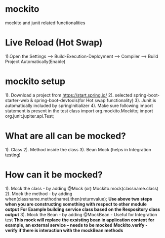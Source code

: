 # mockito
mockito and junit related functionalities

# Live Reload (Hot Swap)
1).Open the Settings --> Build-Execution-Deployment --> Compiler --> Build Project Automatically(Enable)

# mockito setup
1). Download a project from https://start.spring.io/
2). selected spring-boot-starter-web & spring-boot-devtools(for Hot swap functionality)
3). Junit is automatically included by springInitializer
4). Make sure following import statement is present in the test class
        import org.mockito.Mockito;
        import org.junit.jupiter.api.Test;

# What are all can be mocked?
1). Class
2). Method inside the class
3). Bean Mock (helps in Integration testing)


# How can it be mocked?
1). Mock the class - by adding @Mock (or) Mockito.mock(classname.class)
2). Mock the method - by adding when(classname.methodname).then(returnvalue);
        **Use above two steps when you are constructing something with respect to other module output**
        **For Example building service class based on the Respository class output**
3). Mock the Bean - by adding @MockBean - Useful for Integration test
        **This mock will replace the exsisting bean in application context**
        **for example, an external service – needs to be mocked**
        **Mockito.verify - verify if there is interaction with the mockBean methods**



